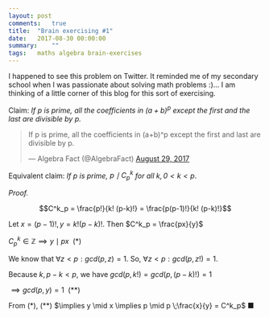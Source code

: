 ```yaml
---
layout: post
comments:	true
title:  "Brain exercising #1"
date:   2017-08-30 00:00:00
summary:    ""
tags:   maths algebra brain-exercises
---
```


I happened to see this problem on Twitter. It reminded me of my secondary school when I was passionate about solving math problems :)... I am thinking of a little corner of this blog for this sort of exercising.

Claim: *If $p$ is prime, all the coefficients in $(a+b)^p$ except the first and the last are divisible by $p$.*

<blockquote class="twitter-tweet" data-lang="en"><p lang="en" dir="ltr">If p is prime, all the coefficients in (a+b)^p except the first and last are divisible by p.</p>&mdash; Algebra Fact (@AlgebraFact) <a href="https://twitter.com/AlgebraFact/status/902629585828945923">August 29, 2017</a></blockquote>
<script async src="//platform.twitter.com/widgets.js" charset="utf-8"></script>

Equivalent claim: *If $p$ is prime, $p \mid C^k_p$ for all $k, 0<k<p$*.

*Proof.*

$$C^k_p = \frac{p!}{k! (p-k)!} = \frac{p(p-1)!}{k! (p-k)!}$$

Let $x = (p-1)!, y = k!(p-k)!$. Then $C^k_p = \frac{px}{y}$

$C^k_p \in \mathbb{Z} \implies y \mid px \hspace{5pt} (*)$

We know that $\forall z<p: gcd(p, z) = 1$. So, $\forall z<p: gcd(p, z!) = 1$.

Because $k, p-k < p$, we have $gcd(p, k!) = gcd(p, (p-k)!) = 1$

$\implies gcd(p, y) = 1 \hspace{5pt} (**)$

From $(*)$, $(**)$ $\implies y \mid x \implies p \mid p \;\frac{x}{y} = C^k_p$ ■

